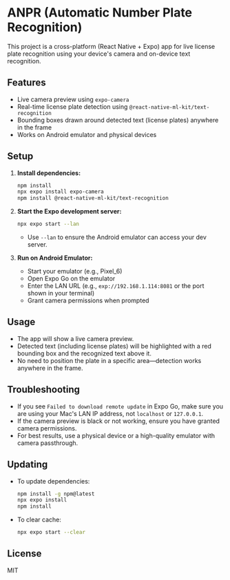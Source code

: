 # ANPR (Automatic Number Plate Recognition)

This project is a cross-platform (React Native + Expo) app for live license plate recognition using your device's camera and on-device text recognition.

## Features
- Live camera preview using `expo-camera`
- Real-time license plate detection using `@react-native-ml-kit/text-recognition`
- Bounding boxes drawn around detected text (license plates) anywhere in the frame
- Works on Android emulator and physical devices

## Setup

1. **Install dependencies:**
   ```sh
   npm install
   npx expo install expo-camera
   npm install @react-native-ml-kit/text-recognition
   ```

2. **Start the Expo development server:**
   ```sh
   npx expo start --lan
   ```
   - Use `--lan` to ensure the Android emulator can access your dev server.

3. **Run on Android Emulator:**
   - Start your emulator (e.g., Pixel_6)
   - Open Expo Go on the emulator
   - Enter the LAN URL (e.g., `exp://192.168.1.114:8081` or the port shown in your terminal)
   - Grant camera permissions when prompted

## Usage
- The app will show a live camera preview.
- Detected text (including license plates) will be highlighted with a red bounding box and the recognized text above it.
- No need to position the plate in a specific area—detection works anywhere in the frame.

## Troubleshooting
- If you see `Failed to download remote update` in Expo Go, make sure you are using your Mac's LAN IP address, not `localhost` or `127.0.0.1`.
- If the camera preview is black or not working, ensure you have granted camera permissions.
- For best results, use a physical device or a high-quality emulator with camera passthrough.

## Updating
- To update dependencies:
  ```sh
  npm install -g npm@latest
  npx expo install
  npm install
  ```
- To clear cache:
  ```sh
  npx expo start --clear
  ```

## License
MIT 